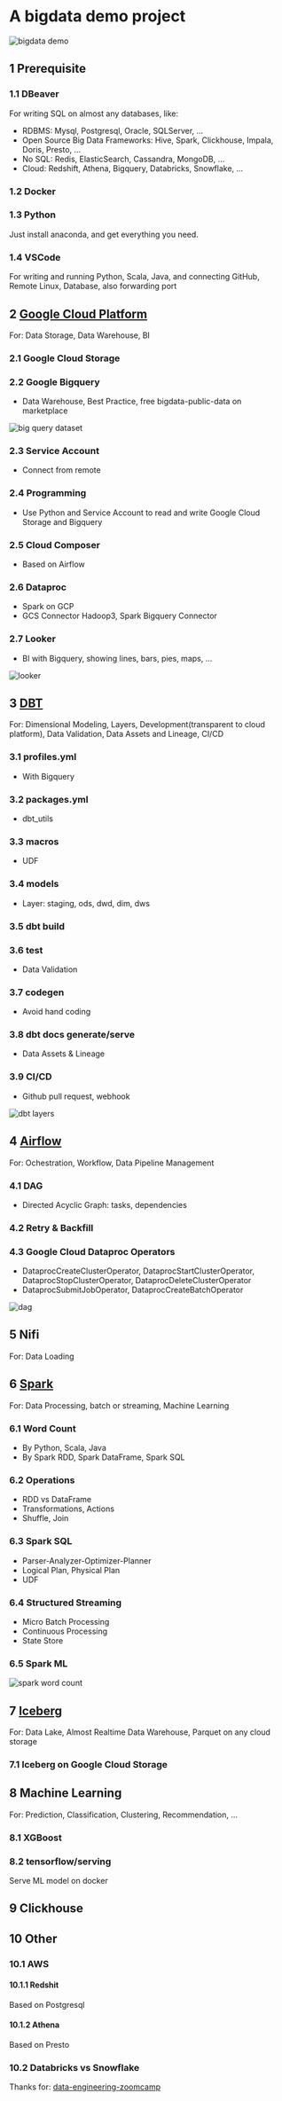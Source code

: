 # A bigdata demo project

![bigdata demo](https://github.com/barneywill/bigdata_demo/blob/main/imgs/bigdata_demo.jpg)

## 1 Prerequisite
### 1.1 DBeaver
For writing SQL on almost any databases, like:
- RDBMS: Mysql, Postgresql, Oracle, SQLServer, ...
- Open Source Big Data Frameworks: Hive, Spark, Clickhouse, Impala, Doris, Presto, ...
- No SQL: Redis, ElasticSearch, Cassandra, MongoDB, ...
- Cloud: Redshift, Athena, Bigquery, Databricks, Snowflake, ...
### 1.2 Docker
### 1.3 Python
Just install anaconda, and get everything you need.
### 1.4 VSCode
For writing and running Python, Scala, Java, and connecting GitHub, Remote Linux, Database, also forwarding port 

## 2 <a href='https://github.com/barneywill/bigdata_demo/tree/main/google_cloud'>Google Cloud Platform</a>
For: Data Storage, Data Warehouse, BI
### 2.1 Google Cloud Storage
### 2.2 Google Bigquery
- Data Warehouse, Best Practice, free bigdata-public-data on marketplace

![big query dataset](https://github.com/barneywill/bigdata_demo/blob/main/imgs/bigquery_dataset_structure.jpg)

### 2.3 Service Account
- Connect from remote
### 2.4 Programming
- Use Python and Service Account to read and write Google Cloud Storage and Bigquery
### 2.5 Cloud Composer
- Based on Airflow
### 2.6 Dataproc
- Spark on GCP
- GCS Connector Hadoop3, Spark Bigquery Connector
### 2.7 Looker
- BI with Bigquery, showing lines, bars, pies, maps, ...

![looker](https://github.com/barneywill/bigdata_demo/blob/main/imgs/looker.jpg)

## 3 <a href='https://github.com/barneywill/bigdata_demo/tree/main/dbt'>DBT</a>
For: Dimensional Modeling, Layers, Development(transparent to cloud platform), Data Validation, Data Assets and Lineage, CI/CD
### 3.1 profiles.yml 
- With Bigquery
### 3.2 packages.yml
- dbt_utils
### 3.3 macros
- UDF
### 3.4 models
- Layer: staging, ods, dwd, dim, dws
### 3.5 dbt build
### 3.6 test
- Data Validation
### 3.7 codegen
- Avoid hand coding
### 3.8 dbt docs generate/serve
- Data Assets & Lineage
### 3.9 CI/CD
- Github pull request, webhook

![dbt layers](https://github.com/barneywill/bigdata_demo/blob/main/imgs/dbt.jpg)

## 4 <a href='https://github.com/barneywill/bigdata_demo/tree/main/Airflow'>Airflow</a>
For: Ochestration, Workflow, Data Pipeline Management
### 4.1 DAG
- Directed Acyclic Graph: tasks, dependencies
### 4.2 Retry & Backfill
### 4.3 Google Cloud Dataproc Operators
- DataprocCreateClusterOperator, DataprocStartClusterOperator, DataprocStopClusterOperator, DataprocDeleteClusterOperator
- DataprocSubmitJobOperator, DataprocCreateBatchOperator

![dag](https://github.com/barneywill/bigdata_demo/blob/main/imgs/dag.jpg)

## 5 Nifi
For: Data Loading

## 6 <a href='https://github.com/barneywill/bigdata_demo/tree/main/Spark'>Spark</a>
For: Data Processing, batch or streaming, Machine Learning
### 6.1 Word Count
- By Python, Scala, Java
- By Spark RDD, Spark DataFrame, Spark SQL
### 6.2 Operations
- RDD vs DataFrame
- Transformations, Actions
- Shuffle, Join
### 6.3 Spark SQL
- Parser-Analyzer-Optimizer-Planner
- Logical Plan, Physical Plan
- UDF
### 6.4 Structured Streaming
- Micro Batch Processing
- Continuous Processing
- State Store
### 6.5 Spark ML

![spark word count](https://github.com/barneywill/bigdata_demo/blob/main/imgs/spark_job.jpg)

## 7 <a href='https://github.com/barneywill/bigdata_demo/tree/main/Iceberg'>Iceberg</a>
For: Data Lake, Almost Realtime Data Warehouse, Parquet on any cloud storage
### 7.1 Iceberg on Google Cloud Storage

## 8 Machine Learning
For: Prediction, Classification, Clustering, Recommendation, ...
### 8.1 XGBoost
### 8.2 tensorflow/serving
Serve ML model on docker

## 9 Clickhouse

## 10 Other
### 10.1 AWS
#### 10.1.1 Redshit 
Based on Postgresql
#### 10.1.2 Athena
Based on Presto
### 10.2 Databricks vs Snowflake

Thanks for:
[data-engineering-zoomcamp](https://github.com/DataTalksClub/data-engineering-zoomcamp)